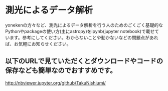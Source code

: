 # 測光によるデータ解析
yonekenの方々など、測光によるデータ解析を行う人のためのごくごく基礎的なPythonやpackageの使い方(主にastropy)をipynb(jupyter notebook)で載せています。参考にしてください。わからないことや動かないなどの問題点があれば、お気軽にお知らせください。

## 以下のURLで見ていただくとダウンロードやコードの保存なども簡単なのでおすすめです。
http://nbviewer.jupyter.org/github/TakuNishiumi/
